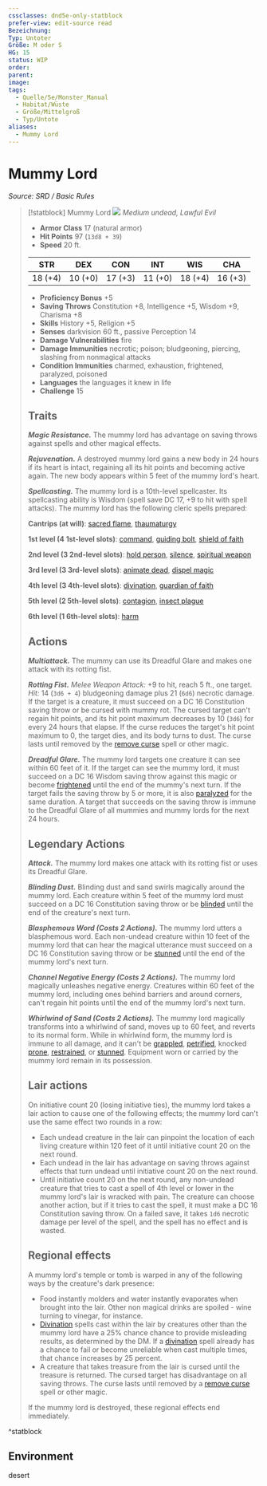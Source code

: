 ```yaml
---
cssclasses: dnd5e-only-statblock
prefer-view: edit-source read
Bezeichnung:
Typ: Untoter
Größe: M oder S
HG: 15
status: WIP
order:
parent:
image:
tags:
  - Quelle/5e/Monster_Manual
  - Habitat/Wüste
  - Größe/Mittelgroß
  - Typ/Untote
aliases:
  - Mummy Lord
---
```

# Mummy Lord
*Source: SRD / Basic Rules*  

> [!statblock] Mummy Lord
> ![](compendium/bestiary/undead/token/mummy-lord.png#token)
> *Medium undead, Lawful Evil*
> 
> - **Armor Class** 17  (natural armor)
> - **Hit Points** 97 (`13d8 + 39`)
> - **Speed** 20 ft.
> 
> |STR|DEX|CON|INT|WIS|CHA|
> |:---:|:---:|:---:|:---:|:---:|:---:|
> |18 (+4)|10 (+0)|17 (+3)|11 (+0)|18 (+4)|16 (+3)|
> 
> - **Proficiency Bonus** +5
> - **Saving Throws** Constitution +8, Intelligence +5, Wisdom +9, Charisma +8
> - **Skills** History +5, Religion +5
> - **Senses** darkvision 60 ft., passive Perception 14
> - **Damage Vulnerabilities** fire
> - **Damage Immunities** necrotic; poison; bludgeoning, piercing, slashing from nonmagical attacks
> - **Condition Immunities** charmed, exhaustion, frightened, paralyzed, poisoned
> - **Languages** the languages it knew in life
> - **Challenge** 15
> 
> ## Traits
> 
> ***Magic Resistance.*** The mummy lord has advantage on saving throws against spells and other magical effects.
> 
> ***Rejuvenation.*** A destroyed mummy lord gains a new body in 24 hours if its heart is intact, regaining all its hit points and becoming active again. The new body appears within 5 feet of the mummy lord's heart.
> 
> ***Spellcasting.*** The mummy lord is a 10th-level spellcaster. Its spellcasting ability is Wisdom (spell save DC 17, +9 to hit with spell attacks). The mummy lord has the following cleric spells prepared:
> 
> **Cantrips (at will)**: [sacred flame](compendium/spells/sacred-flame.md), [thaumaturgy](compendium/spells/thaumaturgy.md)
> 
> **1st level (4 1st-level slots)**: [command](compendium/spells/command.md), [guiding bolt](compendium/spells/guiding-bolt.md), [shield of faith](compendium/spells/shield-of-faith.md)
> 
> **2nd level (3 2nd-level slots)**: [hold person](compendium/spells/hold-person.md), [silence](compendium/spells/silence.md), [spiritual weapon](compendium/spells/spiritual-weapon.md)
> 
> **3rd level (3 3rd-level slots)**: [animate dead](compendium/spells/animate-dead.md), [dispel magic](compendium/spells/dispel-magic.md)
> 
> **4th level (3 4th-level slots)**: [divination](compendium/spells/divination.md), [guardian of faith](compendium/spells/guardian-of-faith.md)
> 
> **5th level (2 5th-level slots)**: [contagion](compendium/spells/contagion.md), [insect plague](compendium/spells/insect-plague.md)
> 
> **6th level (1 6th-level slots)**: [harm](compendium/spells/harm.md)
> 
> ## Actions
> 
> ***Multiattack.*** The mummy can use its Dreadful Glare and makes one attack with its rotting fist.
> 
> ***Rotting Fist.*** *Melee Weapon Attack:* +9 to hit, reach 5 ft., one target. *Hit:* 14 (`3d6 + 4`) bludgeoning damage plus 21 (`6d6`) necrotic damage. If the target is a creature, it must succeed on a DC 16 Constitution saving throw or be cursed with mummy rot. The cursed target can't regain hit points, and its hit point maximum decreases by 10 (`3d6`) for every 24 hours that elapse. If the curse reduces the target's hit point maximum to 0, the target dies, and its body turns to dust. The curse lasts until removed by the [remove curse](compendium/spells/remove-curse.md) spell or other magic.
> 
> ***Dreadful Glare.*** The mummy lord targets one creature it can see within 60 feet of it. If the target can see the mummy lord, it must succeed on a DC 16 Wisdom saving throw against this magic or become [frightened](rules/conditions.md#frightened) until the end of the mummy's next turn. If the target fails the saving throw by 5 or more, it is also [paralyzed](rules/conditions.md#paralyzed) for the same duration. A target that succeeds on the saving throw is immune to the Dreadful Glare of all mummies and mummy lords for the next 24 hours.
> 
> ## Legendary Actions
> 
> ***Attack.*** The mummy lord makes one attack with its rotting fist or uses its Dreadful Glare.
> 
> ***Blinding Dust.*** Blinding dust and sand swirls magically around the mummy lord. Each creature within 5 feet of the mummy lord must succeed on a DC 16 Constitution saving throw or be [blinded](rules/conditions.md#blinded) until the end of the creature's next turn.
> 
> ***Blasphemous Word (Costs 2 Actions).*** The mummy lord utters a blasphemous word. Each non-undead creature within 10 feet of the mummy lord that can hear the magical utterance must succeed on a DC 16 Constitution saving throw or be [stunned](rules/conditions.md#stunned) until the end of the mummy lord's next turn.
> 
> ***Channel Negative Energy (Costs 2 Actions).*** The mummy lord magically unleashes negative energy. Creatures within 60 feet of the mummy lord, including ones behind barriers and around corners, can't regain hit points until the end of the mummy lord's next turn.
> 
> ***Whirlwind of Sand (Costs 2 Actions).*** The mummy lord magically transforms into a whirlwind of sand, moves up to 60 feet, and reverts to its normal form. While in whirlwind form, the mummy lord is immune to all damage, and it can't be [grappled](rules/conditions.md#grappled), [petrified](rules/conditions.md#petrified), knocked [prone](rules/conditions.md#prone), [restrained](rules/conditions.md#restrained), or [stunned](rules/conditions.md#stunned). Equipment worn or carried by the mummy lord remain in its possession.
> 
> ## Lair actions
> 
> On initiative count 20 (losing initiative ties), the mummy lord takes a lair action to cause one of the following effects; the mummy lord can't use the same effect two rounds in a row:
> 
> - Each undead creature in the lair can pinpoint the location of each living creature within 120 feet of it until initiative count 20 on the next round.  
> - Each undead in the lair has advantage on saving throws against effects that turn undead until initiative count 20 on the next round.  
> - Until initiative count 20 on the next round, any non-undead creature that tries to cast a spell of 4th level or lower in the mummy lord's lair is wracked with pain. The creature can choose another action, but if it tries to cast the spell, it must make a DC 16 Constitution saving throw. On a failed save, it takes `1d6` necrotic damage per level of the spell, and the spell has no effect and is wasted.  
> 
> ## Regional effects
> 
> A mummy lord's temple or tomb is warped in any of the following ways by the creature's dark presence:
> 
> - Food instantly molders and water instantly evaporates when brought into the lair. Other non magical drinks are spoiled - wine turning to vinegar, for instance.  
> - [Divination](compendium/spells/divination.md) spells cast within the lair by creatures other than the mummy lord have a 25% chance chance to provide misleading results, as determined by the DM. If a [divination](compendium/spells/divination.md) spell already has a chance to fail or become unreliable when cast multiple times, that chance increases by 25 percent.  
> - A creature that takes treasure from the lair is cursed until the treasure is returned. The cursed target has disadvantage on all saving throws. The curse lasts until removed by a [remove curse](compendium/spells/remove-curse.md) spell or other magic.  
> 
> If the mummy lord is destroyed, these regional effects end immediately.

^statblock

## Environment

desert